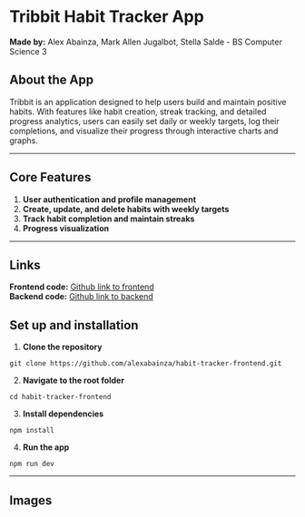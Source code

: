 # Tribbit Habit Tracker App
**Made by:** Alex Abainza, Mark Allen Jugalbot, Stella Salde - BS Computer Science 3
## About the App
Tribbit is an application designed to help users build and maintain positive habits. With features like habit creation, streak tracking, and detailed progress analytics, users can easily set daily or weekly targets, log their completions, and visualize their progress through interactive charts and graphs. 

<hr/>

## Core Features
1. **User authentication and profile management**
2. **Create, update, and delete habits with weekly targets**
3. **Track habit completion and maintain streaks**
4. **Progress visualization**
<hr/>

## Links

**Frontend code:** [Github link to frontend]()
<br/>
**Backend code:** [Github link to backend]()

## Set up and installation
1. **Clone the repository**
```
git clone https://github.com/alexabainza/habit-tracker-frontend.git
```

2. **Navigate to the root folder**
```
cd habit-tracker-frontend
```

3. **Install dependencies**
```
npm install
```

4. **Run the app**
```
npm run dev
```


<hr/>

## Images


